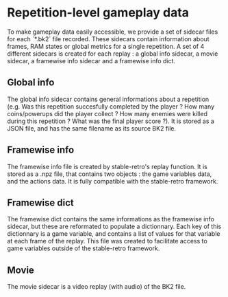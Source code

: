 # Repetition-level gameplay data
To make gameplay data easily accessible, we provide a set of sidecar files for each ­´*.bk2´ file recorded. These sidecars contain information about frames, RAM states or global metrics for a single repetition. A set of 4 different sidecars is created for each replay : a global info sidecar, a movie sidecar, a framewise info sidecar and a framewise info dict.

## Global info
The global info sidecar contains general informations about a repetition (e.g. Was this repetition succesfully completed by the player ? How many coins/powerups did the player collect ? How many enemies were killed during this repetition ? What was the final player score ?). It is stored as a JSON file, and has the same filename as its source BK2 file.

## Framewise info
The framewise info file is created by stable-retro's replay function. It is stored as a .npz file, that contains two objects : the game variables data, and the actions data. It is fully compatible with the stable-retro framework.

## Framewise dict
The framewise dict contains the same informations as the framewise info sidecar, but these are reformated to populate a dictionnary. Each key of this dictionnary is a game variable, and contains a list of values for that variable at each frame of the replay. This file was created to facilitate access to game variables outside of the stable-retro framework.

## Movie
The movie sidecar is a video replay (with audio) of the BK2 file­.
